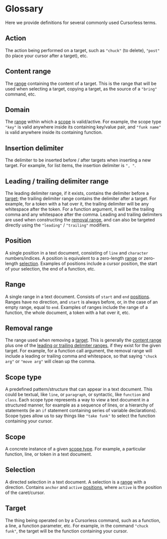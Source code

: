 # Glossary

Here we provide definitions for several commonly used Cursorless terms.

## Action

The action being performed on a target, such as `"chuck"` (to delete), `"post"` (to place your cursor after a target), etc.

## Content range

The [range](#range) containing the content of a target. This is the range that will be used when selecting a target, copying a target, as the source of a `"bring"` command, etc.

## Domain

The [range](#range) within which a [scope](#scope) is valid/active. For example, the scope type `"key"` is valid anywhere inside its containing key/value pair, and `"funk name"` is valid anywhere inside its containing function.

## Insertion delimiter

The delimiter to be inserted before / after targets when inserting a new target. For example, for list items, the insertion delimiter is `", "`.

## Leading / trailing delimiter range

The leading delimiter range, if it exists, contains the delimiter before a [target](#target); the trailing delimiter range contains the delimiter after a target. For example, for a token with a hat over it, the trailing delimiter will be any whitespace after the token. For a function argument, it will be the trailing comma and any whitespace after the comma. Leading and trailing delimiters are used when constructing the [removal range](#removal-range), and can also be targeted directly using the `"leading"` / `"trailing"` modifiers.

## Position

A single position in a text document, consisting of `line` and `character` numbers/indices. A position is equivalent to a zero-length [range](#range) or zero-length [selection](#selection). Examples of positions include a cursor position, the start of your selection, the end of a function, etc.

## Range

A single range in a text document. Consists of `start` and `end` [positions](#position). Ranges have no direction, and `start` is always before, or, in the case of an empty range, equal to `end`. Examples of ranges include the range of a function, the whole document, a token with a hat over it, etc.

## Removal range

The range used when removing a [target](#target). This is generally the [content range](#content-range) plus one of the [leading or trailing delimiter ranges](#leading--trailing-delimiter-range), if they exist for the given target. For example, for a function call argument, the removal range will include a leading or trailing comma and whitespace, so that saying `"chuck arg"` or `"move arg"` will clean up the comma.

## Scope type

A predefined pattern/structure that can appear in a text document. This could be textual, like `line`, or `paragraph`, or syntactic, like `function` and `class`. Each scope type represents a way to view a text document in a structured manner, for example as a sequence of lines, or a hierarchy of statements (ie an `if` statement containing series of variable declarations). Scope types allow us to say things like `"take funk"` to select the function containing your cursor.

## Scope

A concrete instance of a given [scope type](#scope-type). For example, a particular function, line, or token in a text document.

## Selection

A directed selection in a text document. A selection is a [range](#range) with a direction. Contains `anchor` and `active` [positions](#position), where `active` is the position of the caret/cursor.

## Target

The thing being operated on by a Cursorless command, such as a function, a line, a function parameter, etc. For example, in the command `"chuck funk"`, the target will be the function containing your cursor.

